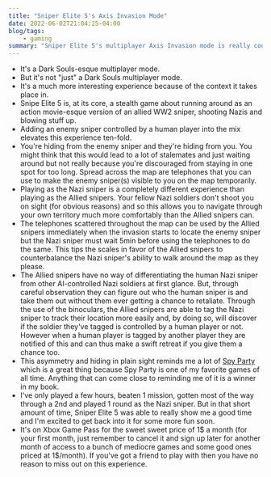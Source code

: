 ```yaml
---
title: "Sniper Elite 5's Axis Invasion Mode"
date: 2022-06-02T21:04:25-04:00
blog/tags:
    - gaming
summary: "Sniper Elite 5's multiplayer Axis Invasion mode is really cool and here's a few reasons why."
---
```

- It's a Dark Souls-esque multiplayer mode.
- But it's not "just" a Dark Souls multiplayer mode.
- It's a much more interesting experience because of the context it takes place in.
- Snipe Elite 5 is, at its core, a stealth game about running around as an action movie-esque version of an allied WW2 sniper, shooting Nazis and blowing stuff up.
- Adding an enemy sniper controlled by a human player into the mix elevates this experience ten-fold.
- You're hiding from the enemy sniper and they're hiding from you. You might think that this would lead to a lot of stalemates and just waiting around but not really because you're discouraged from staying in one spot for too long. Spread across the map are telephones that you can use to make the enemy sniper(s) visible to you on the map temporarily.
- Playing as the Nazi sniper is a completely different experience than playing as the Allied snipers. Your fellow Nazi soldiers don't shoot you on sight (for obvious reasons) and so this allows you to navigate through your own territory much more comfortably than the Allied snipers can.
- The telephones scattered throughout the map can be used by the Allied snipers immediately when the invasion starts to locate the enemy sniper but the Nazi sniper must wait 5min before using the telephones to do the same. This tips the scales in favor of the Allied snipers to counterbalance the Nazi sniper's ability to walk around the map as they please.
- The Allied snipers have no way of differentiating the human Nazi sniper from other AI-controlled Nazi soldiers at first glance. But, through careful observation they can figure out who the human sniper is and take them out without them ever getting a chance to retaliate. Through the use of the binoculars, the Allied snipers are able to tag the Nazi sniper to track their location more easily and, by doing so, will discover if the soldier they've tagged is controlled by a human player or not. However when a human player is tagged by another player they are notified of this and can thus make a swift retreat if you give them a chance too.
- This asymmetry and hiding in plain sight reminds me a lot of [Spy Party](https://store.steampowered.com/app/329070/SpyParty/) which is a great thing because Spy Party is one of my favorite games of all time. Anything that can come close to reminding me of it is a winner in my book.
- I've only played a few hours, beaten 1 mission, gotten most of the way through a 2nd and played 1 round as the Nazi sniper. But in that short amount of time, Sniper Elite 5 was able to really show me a good time and I'm excited to get back into it for some more fun soon.
- It's on Xbox Game Pass for the sweet sweet price of 1$ a month (for your first month, just remember to cancel it and sign up later for another month of access to a bunch of mediocre games and some good ones priced at 1$/month). If you've got a friend to play with then you have no reason to miss out on this experience.
